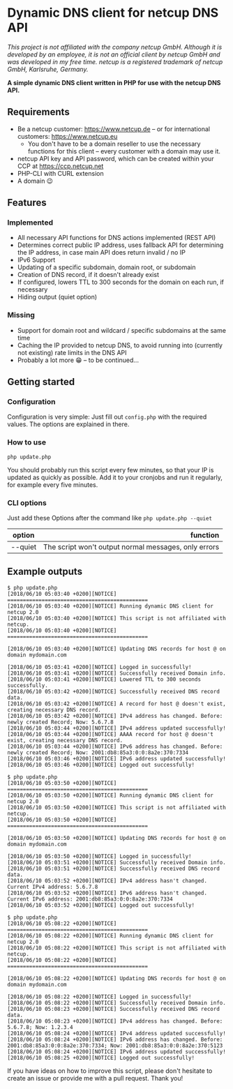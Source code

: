 # Dynamic DNS client for netcup DNS API
*This project is not affiliated with the company netcup GmbH. Although it is developed by an employee, it is not an official client by netcup GmbH and was developed in my free time.*
*netcup is a registered trademark of netcup GmbH, Karlsruhe, Germany.*

**A simple dynamic DNS client written in PHP for use with the netcup DNS API.**

## Requirements
* Be a netcup customer: https://www.netcup.de – or for international customers: https://www.netcup.eu
  * You don't have to be a domain reseller to use the necessary functions for this client – every customer with a domain may use it.
* netcup API key and API password, which can be created within your CCP at https://ccp.netcup.net
* PHP-CLI with CURL extension
* A domain :wink:

## Features
### Implemented
* All necessary API functions for DNS actions implemented (REST API)
* Determines correct public IP address, uses fallback API for determining the IP address, in case main API does return invalid / no IP
* IPv6 Support
* Updating of a specific subdomain, domain root, or subdomain
* Creation of DNS record, if it doesn't already exist
* If configured, lowers TTL to 300 seconds for the domain on each run, if necessary
* Hiding output (quiet option)

### Missing
* Support for domain root and wildcard / specific subdomains at the same time
* Caching the IP provided to netcup DNS, to avoid running into (currently not existing) rate limits in the DNS API
* Probably a lot more :grin: – to be continued...

## Getting started
### Configuration
Configuration is very simple: Just fill out `config.php` with the required values. The options are explained in there.

### How to use
`php update.php`

You should probably run this script every few minutes, so that your IP is updated as quickly as possible. Add it to your cronjobs and run it regularly, for example every five minutes.

### CLI options
Just add these Options after the command like `php update.php --quiet`

| option        | function                                             |
| ------------- |-----------------------------------------------------:|
| --quiet       | The script won't output normal messages, only errors |

## Example outputs
```
$ php update.php
[2018/06/10 05:03:40 +0200][NOTICE] =============================================
[2018/06/10 05:03:40 +0200][NOTICE] Running dynamic DNS client for netcup 2.0
[2018/06/10 05:03:40 +0200][NOTICE] This script is not affiliated with netcup.
[2018/06/10 05:03:40 +0200][NOTICE] =============================================

[2018/06/10 05:03:40 +0200][NOTICE] Updating DNS records for host @ on domain mydomain.com

[2018/06/10 05:03:41 +0200][NOTICE] Logged in successfully!
[2018/06/10 05:03:41 +0200][NOTICE] Successfully received Domain info.
[2018/06/10 05:03:41 +0200][NOTICE] Lowered TTL to 300 seconds successfully.
[2018/06/10 05:03:42 +0200][NOTICE] Successfully received DNS record data.
[2018/06/10 05:03:42 +0200][NOTICE] A record for host @ doesn't exist, creating necessary DNS record.
[2018/06/10 05:03:42 +0200][NOTICE] IPv4 address has changed. Before: newly created Record; Now: 5.6.7.8
[2018/06/10 05:03:44 +0200][NOTICE] IPv4 address updated successfully!
[2018/06/10 05:03:44 +0200][NOTICE] AAAA record for host @ doesn't exist, creating necessary DNS record.
[2018/06/10 05:03:44 +0200][NOTICE] IPv6 address has changed. Before: newly created Record; Now: 2001:db8:85a3:0:0:8a2e:370:7334
[2018/06/10 05:03:46 +0200][NOTICE] IPv6 address updated successfully!
[2018/06/10 05:03:46 +0200][NOTICE] Logged out successfully!

```
```
$ php update.php
[2018/06/10 05:03:50 +0200][NOTICE] =============================================
[2018/06/10 05:03:50 +0200][NOTICE] Running dynamic DNS client for netcup 2.0
[2018/06/10 05:03:50 +0200][NOTICE] This script is not affiliated with netcup.
[2018/06/10 05:03:50 +0200][NOTICE] =============================================

[2018/06/10 05:03:50 +0200][NOTICE] Updating DNS records for host @ on domain mydomain.com

[2018/06/10 05:03:50 +0200][NOTICE] Logged in successfully!
[2018/06/10 05:03:51 +0200][NOTICE] Successfully received Domain info.
[2018/06/10 05:03:51 +0200][NOTICE] Successfully received DNS record data.
[2018/06/10 05:03:52 +0200][NOTICE] IPv4 address hasn't changed. Current IPv4 address: 5.6.7.8
[2018/06/10 05:03:52 +0200][NOTICE] IPv6 address hasn't changed. Current IPv6 address: 2001:db8:85a3:0:0:8a2e:370:7334
[2018/06/10 05:03:52 +0200][NOTICE] Logged out successfully!
```
```
$ php update.php
[2018/06/10 05:08:22 +0200][NOTICE] =============================================
[2018/06/10 05:08:22 +0200][NOTICE] Running dynamic DNS client for netcup 2.0
[2018/06/10 05:08:22 +0200][NOTICE] This script is not affiliated with netcup.
[2018/06/10 05:08:22 +0200][NOTICE] =============================================

[2018/06/10 05:08:22 +0200][NOTICE] Updating DNS records for host @ on domain mydomain.com

[2018/06/10 05:08:22 +0200][NOTICE] Logged in successfully!
[2018/06/10 05:08:22 +0200][NOTICE] Successfully received Domain info.
[2018/06/10 05:08:23 +0200][NOTICE] Successfully received DNS record data.
[2018/06/10 05:08:23 +0200][NOTICE] IPv4 address has changed. Before: 5.6.7.8; Now: 1.2.3.4
[2018/06/10 05:08:24 +0200][NOTICE] IPv4 address updated successfully!
[2018/06/10 05:08:24 +0200][NOTICE] IPv6 address has changed. Before: 2001:db8:85a3:0:0:8a2e:370:7334; Now: 2001:db8:85a3:0:0:8a2e:370:5123
[2018/06/10 05:08:24 +0200][NOTICE] IPv6 address updated successfully!
[2018/06/10 05:08:25 +0200][NOTICE] Logged out successfully!
```

If you have ideas on how to improve this script, please don't hesitate to create an issue or provide me with a pull request. Thank you!
